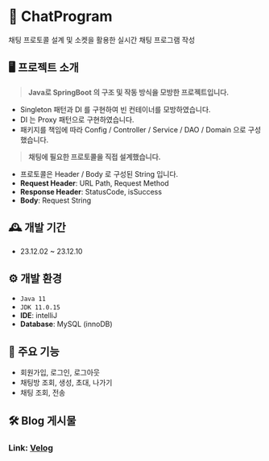 # 💬 ChatProgram
채팅 프로토콜 설계 및 소켓을 활용한 실시간 채팅 프로그램 작성

## 🖥️ 프로젝트 소개
> **Java로 SpringBoot 의 구조 및 작동 방식을 모방한 프로젝트입니다.**
- Singleton 패턴과 DI 를 구현하여 빈 컨테이너를 모방하였습니다.
- DI 는 Proxy 패턴으로 구현하였습니다.
- 패키지를 책임에 따라 Config / Controller / Service / DAO / Domain 으로 구성했습니다.

> **채팅에 필요한 프로토콜을 직접 설계했습니다.**
- 프로토콜은 Header / Body 로 구성된 String 입니다.
- **Request Header**: URL Path, Request Method
- **Response Header**: StatusCode, isSuccess
- **Body**: Request String

## 🕰️ 개발 기간
- 23.12.02 ~ 23.12.10

## ⚙️ 개발 환경
 - `Java 11`
 - `JDK 11.0.15`
 - **IDE**: intelliJ
 - **Database**: MySQL (innoDB)

## 📌 주요 기능
 - 회원가입, 로그인, 로그아웃
 - 채팅방 조회, 생성, 초대, 나가기
 - 채팅 조회, 전송

## 🛠️ Blog 게시물

### Link: [Velog][velogLink]

[velogLink]: https://velog.io/@chehok/ChatProtocol-%EC%84%A4%EA%B3%84
